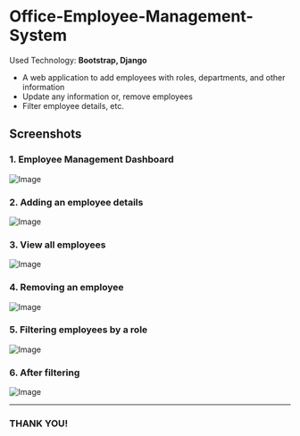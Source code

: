 # Office-Employee-Management-System

Used Technology: **Bootstrap, Django** 

* A web application to add employees with roles, departments, and other information
* Update any information or, remove employees
* Filter employee details, etc.


## Screenshots
### 1. Employee Management Dashboard

![Image](https://drive.google.com/uc?id=1Tpj9FOEQUQAE6VKK42c6xjh8yWSO4Qh5)


### 2. Adding an employee details

![Image](https://drive.google.com/uc?id=1j3PK8VkeEQV12Ro8XJsjoUyctJ84LUax)


### 3. View all employees

![Image](https://drive.google.com/uc?id=1E6oEgGoUBduHgdlX8QgTWtQURIzyUu1H)

### 4. Removing an employee

![Image](https://drive.google.com/uc?id=18Ev4sXYozBb5t1wkEx51_hECjmGziOyT)


### 5. Filtering employees by a role

![Image](https://drive.google.com/uc?id=1Wvm7GuBGlER4gGbJcBbA9-x1pt5wxyET)

### 6. After filtering

![Image](https://drive.google.com/uc?id=1r1FbHV-QpR7t_pU2FeeHzFo4G91xLl0g)

___
### THANK YOU!
